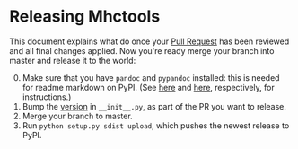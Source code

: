 # Releasing Mhctools

This document explains what do once your [Pull Request](https://www.atlassian.com/git/tutorials/making-a-pull-request/) has been reviewed and all final changes applied. Now you're ready merge your branch into master and release it to the world:

0. Make sure that you have `pandoc` and `pypandoc` installed: this is needed for readme markdown on PyPI. (See [here](http://pandoc.org/installing.html) and [here](https://pypi.python.org/pypi/pypandoc), respectively, for instructions.)
1. Bump the [version](http://semver.org/) in `__init__.py`, as part of the PR you want to release.
2. Merge your branch to master.
2. Run `python setup.py sdist upload`, which pushes the newest release to PyPI.